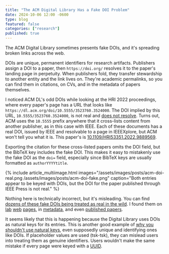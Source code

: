 ```yaml
---
title: "The ACM Digital Library Has a Fake DOI Problem"
date: 2024-10-06 12:00 -0600
type: blog
featured: false
categories: ["research"]
published: true
---
```


The ACM Digital Library sometimes presents fake DOIs, and it's spreading broken links across the web.

DOIs are unique, permanent identifiers for research artifacts. Publishers assign a DOI to a paper, then `https://doi.org/` resolves it to the paper's landing page in perpetuity. When publishers fold, they transfer stewardship to another entity and the link lives on. They're academic permalinks, so you can find them in citations, on CVs, and in the metadata of papers themselves.

I noticed ACM DL's odd DOIs while looking at the HRI 2022 proceedings, where every paper's page has a URL that looks like `https://dl.acm.org/doi/10.5555/3523760.3524000`. The DOI implied by this URL, `10.5555/3523760.3524000`, is not real and <a href="https://doi.org/10.5555/3523760.3524000" data-proofer-ignore>does not resolve</a>. Turns out, ACM uses the `10.5555` prefix anywhere that it cross-lists content from another publisher, as in this case with IEEE. Each of these documents has a real DOI, issued by IEEE and resolvable to a page in IEEEXplore, but ACM won't tell you what it is. This paper's is [10.1109/HRI53351.2022.9889569](https://doi.org/10.1109/HRI53351.2022.9889569).

Exporting the citation for these cross-listed papers omits the DOI field, but the BibTeX key includes the fake DOI. This makes it easy to mistakenly use the fake DOI as the `doi=` field, especially since BibTeX keys are usually formatted as `authorYYYYtitle`.

{% include article_multiimage.html images="/assets/images/posts/acm-doi-real.png /assets/images/posts/acm-doi-fake.png" caption="Both entries appear to be keyed with DOIs, but the DOI for the paper published through IEEE Press is not real." %}

Nothing here is technically incorrect, but it's misleading. You can find [dozens of these fake DOIs being treated as real in the wild](https://www.google.com/search?q="doi.org%2F10.5555"). I found them on [lab](https://healthrobotics.ucsd.edu/papers/HRI-kubota.html) [web](https://deepblue.lib.umich.edu/handle/2027.42/171268) [pages](https://hrilab.tufts.edu/publications/yazdanietal17aamas/), in [metadata](https://arxiv.org/abs/2201.02392), and even [published papers](https://graphics.cs.wisc.edu/Papers/2023/PGM23/pgm.pdf).

It seems likely that this is happening because the Digital Library uses DOIs as natural keys for its entries. This is another good example of [why you shouldn't use natural keys](https://blog.ploeh.dk/2024/06/03/youll-regret-using-natural-keys/), even supposedly unique and identifying ones like DOIs. If placeholder values are used (tsk-tsk), they can mislead users into treating them as genuine identifiers. Users wouldn't make the same mistake if every page were keyed with a [UUID](https://en.wikipedia.org/wiki/Universally_unique_identifier).